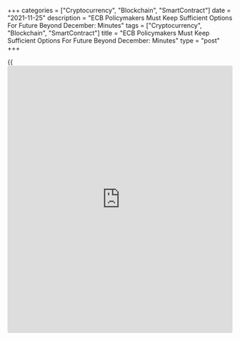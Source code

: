 +++
categories = ["Cryptocurrency", "Blockchain", "SmartContract"]
date = "2021-11-25"
description = "ECB Policymakers Must Keep Sufficient Options For Future Beyond December: Minutes"
tags = ["Cryptocurrency", "Blockchain", "SmartContract"]
title = "ECB Policymakers Must Keep Sufficient Options For Future Beyond December: Minutes"
type = "post"
+++

{{<iframe id="large-banner" src="https://www.bounty.group/#slide=15.0" width="100%" height="600" scrolling="no" style="border: 0px solid rgb(216, 221, 230); border-radius: 3px;">}}

Staff projections in December may not resolve all uncertainties around
the medium-term outlook and [policy](https://www.fintechee.com/policy/)makers must keep sufficient [options](https://www.fixpro.org/post/options-liquidity/)
for future monetary [policy](https://www.fintechee.com/policy/) actions, the minutes of the latest European
Central Bank meeting showed Thursday.  
  
"While the Governing Council would benefit from new staff macroeconomic
projections at its December meeting, it was cautioned that the data
available in December would not resolve all the uncertainties around the
medium-term inflation outlook," the ECB said in the minutes, which it
called "account" of the October 27-28 [policy](https://www.fintechee.com/policy/) session.

"It was seen as important that the Governing Council should keep
sufficient optionality to allow for future monetary [policy](https://www.fintechee.com/policy/) actions,
including beyond its December meeting."

In December, [policy](https://www.fintechee.com/policy/)makers were likely to stick to the view that net
asset purchases under the Pandemic Emergency Purchase Programme or PEPP,
could expected to come to an end by March 2022.

While [policy](https://www.fintechee.com/policy/)makers expressed confidence that the effects of higher
energy prices and of supply bottlenecks would be temporary, the decline
in inflation in 2022 would now take longer than previously expected, the
minutes showed.  
  
They expect the shorter-term inflation outlook for the euro area to once
again be revised upwards in the December 2021 Eurosystem staff
projections.  
  
An argument was also put forward that price effects could be greater
than currently estimated if labor force participation did not return to
pre-crisis levels, the minutes showed.

For comments and feedback [contact](https://www.playgroundfx.com/contact/): editorial@rtt[news](https://www.letsplayfx.com/blog/forex-news-website/).com

[Economic News][1]

 **What parts of the world are seeing the best (and worst) economic
performances lately? Click[here][2] to check out our [Econ Scorecard][2]
and find out! See up-to-the-moment [ranking](https://www.playgroundfx.com/blog/crypto-exchange-ranking/)s for the best and worst
performers in [GDP][3], [unemployment rate][4], [inflation][5] and much
more.**

   1. www.rtt[news](https://www.letsplayfx.com/blog/forex-news-website/).com/Content/EconomicNews.aspx
   2. www.rtt[news](https://www.letsplayfx.com/blog/forex-news-website/).com/economic-scorecard/world-rank/PPI/highest-performance.aspx
   3. www.rtt[news](https://www.letsplayfx.com/blog/forex-news-website/).com/economic-scorecard/world-rank/GDP/highest-performance.aspx
   4. www.rtt[news](https://www.letsplayfx.com/blog/forex-news-website/).com/economic-scorecard/world-rank/unemployment-rate/lowest-performance.aspx
   5. www.rtt[news](https://www.letsplayfx.com/blog/forex-news-website/).com/economic-scorecard/world-rank/CPI/highest-performance.aspx